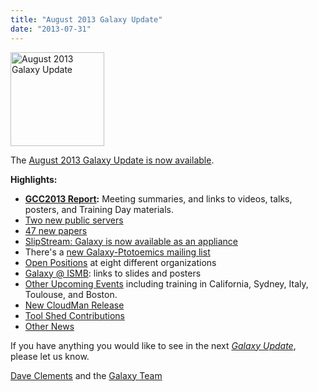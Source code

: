 ```yaml
---
title: "August 2013 Galaxy Update"
date: "2013-07-31"
---
```

<div class='right'><a href='/galaxy-updates/2013-08/'><img src="/images/logos/GalaxyUpdate200.png" alt="August 2013 Galaxy Update" width=150 /></a></div>

The [August 2013 Galaxy Update is now available](/galaxy-updates/2013-08/).

**Highlights:**

* **[GCC2013 Report](/galaxy-updates/2013-08/#gcc2013-report):** Meeting summaries, and links to videos, talks, posters, and Training Day materials.
* [Two new public servers](/galaxy-updates/2013-08/#new-public-servers)
* [47 new papers](/galaxy-updates/2013-08/#new-papers)
* [SlipStream: Galaxy is now available as an appliance](/galaxy-updates/2013-08/#slipstream-appliance-galaxy-edition-announced)
* There's a [new Galaxy-Ptotoemics mailing list](/galaxy-updates/2013-08/#new-galaxy-proteomics-mailing-list)
* [Open Positions](/galaxy-updates/2013-08/#whos-hiring) at eight different organizations
* [Galaxy @ ISMB](/galaxy-updates/2013-08/#ismb--eccb--bosc--ms-sig-2013): links to slides and posters
* [Other Upcoming Events](/galaxy-updates/2013-08/#other-upcoming-events) including training in California, Sydney, Italy, Toulouse, and Boston.
* [New CloudMan Release](/galaxy-updates/2013-08/#cloudman-release)
* [Tool Shed Contributions](/galaxy-updates/2013-08/#toolshed-contributions)
* [Other News](/galaxy-updates/2013-08/#other-news)

If you have anything you would like to see in the next *[Galaxy Update](/galaxy-updates/)*, please let us know.

[Dave Clements](/people/dave-clements/) and the [Galaxy Team](/galaxy-team/)
